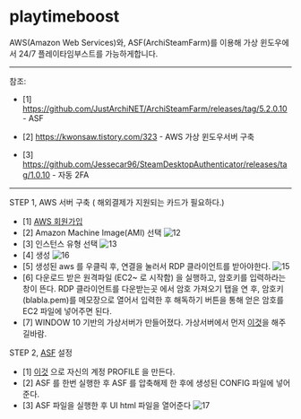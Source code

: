 # playtimeboost
AWS(Amazon Web Services)와, ASF(ArchiSteamFarm)를 이용해 가상 윈도우에서 24/7 플레이타임부스트를 가능하게합니다.

<hr/>

참조:
- [1] https://github.com/JustArchiNET/ArchiSteamFarm/releases/tag/5.2.0.10 - ASF

- [2] https://kwonsaw.tistory.com/323 - AWS 가상 윈도우서버 구축

- [3] https://github.com/Jessecar96/SteamDesktopAuthenticator/releases/tag/1.0.10 - 자동 2FA

<hr/>
STEP 1, AWS 서버 구축 ( 해외결제가 지원되는 카드가 필요하다.)

- [1] [AWS 회원가입](https://aws.amazon.com/ko/free/?trk=fa2d6ba3-df80-4d24-a453-bf30ad163af9&sc_channel=ps&sc_campaign=acquisition&sc_medium=ACQ-P|PS-GO|Brand|Desktop|SU|Core-Main|Core|KR|KR|Text&ef_id=Cj0KCQiA2NaNBhDvARIsAEw55hg6XgL93SNEdE7REvQvuF-HlfhInFwqRsxZGSU9E5pis5cOWERkL-gaAo1TEALw_wcB:G:s&s_kwcid=AL!4422!3!563761819834!e!!g!!aws&ef_id=Cj0KCQiA2NaNBhDvARIsAEw55hg6XgL93SNEdE7REvQvuF-HlfhInFwqRsxZGSU9E5pis5cOWERkL-gaAo1TEALw_wcB:G:s&s_kwcid=AL!4422!3!563761819834!e!!g!!aws&all-free-tier.sort-by=item.additionalFields.SortRank&all-free-tier.sort-order=asc&awsf.Free%20Tier%20Types=*all&awsf.Free%20Tier%20Categories=*all)
- [2] Amazon Machine Image(AMI) 선택 ![12](https://user-images.githubusercontent.com/46117865/145716377-03d439e6-6099-4257-8134-314e96122b15.png)
- [3] 인스턴스 유형 선택 ![13](https://user-images.githubusercontent.com/46117865/145716379-b4de601e-0ba9-43a7-9520-3a7eb6294c52.png)
- [4] 생성 ![16](https://user-images.githubusercontent.com/46117865/145716555-014faf82-bcaf-4ea5-99f5-32fdfaec7cbc.png)
- [5] 생성된 aws 를 우클릭 후, 연결을 눌러서 RDP 클라이언트를 받아야한다. ![15](https://user-images.githubusercontent.com/46117865/145716445-59b5f566-9551-400f-ae6d-5156de766e70.png)
- [6] 다운로드 받은 원격파일 (EC2~ 로 시작함) 을 실행하고, 암호키를 입력하라는 창이 뜬다. RDP 클라이언트를 다운받는곳 에서 암호 가져오기 탭을 연 후, 암호키(blabla.pem)를 메모장으로 열어서 입력한 후 해독하기 버튼을 통해 얻은 암호를 EC2 파일에 넣어주면 된다. 
- [7] WINDOW 10 기반의 가상서버가 만들어졌다. 가상서버에서 먼저 [이것](https://kwonsaw.tistory.com/322)을 해주길바람.


STEP 2, [ASF](https://github.com/JustArchiNET/ArchiSteamFarm/releases/tag/5.2.0.10) 설정
- [1] [이것](https://justarchinet.github.io/ASF-WebConfigGenerator/#/) 으로 자신의 계정 PROFILE 을 만든다.
- [2] ASF 를 한번 실행한 후 ASF 를 압축해제 한 후에 생성된 CONFIG 파일에 넣어준다.
- [3] ASF 파일을 실행한 후 UI html 파일을 열어준다 ![17](https://user-images.githubusercontent.com/46117865/145717185-76f4e4ac-9808-43c3-be47-418e83f6d680.png)
